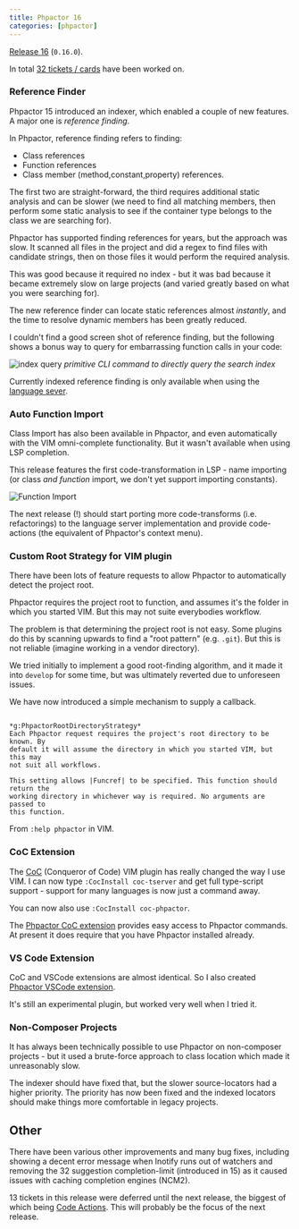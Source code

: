 ```yaml
--- 
title: Phpactor 16
categories: [phpactor]
---
```

[Release 16](https://github.com/phpactor/phpactor/releases/tag/0.16.0)
(`0.16.0`).

In total [32 tickets / cards](https://github.com/phpactor/phpactor/projects/3) have been worked on.

### Reference Finder

Phpactor 15 introduced an indexer, which enabled a couple of new features. A
major one is _reference finding_.

In Phpactor, reference finding refers to finding:

- Class references
- Function references
- Class member (method,constant,property) references.

The first two are straight-forward, the third requires additional static
analysis and can be slower (we need to find all matching members, then perform
some static analysis to see if the container type belongs to the class we
are searching for).

Phpactor has supported finding references for years, but the approach was
slow. It scanned all files in the project and did a regex to find files with
candidate strings, then on those files it would perform the required analysis.

This was good because it required no index - but it was bad because it became
extremely slow on large projects (and varied greatly based on what you were
searching for).

The new reference finder can locate static references almost _instantly_, and the
time to resolve dynamic members has been greatly reduced.

I couldn't find a good screen shot of reference finding, but the following
shows a bonus way to query for embarrassing function calls in your code:

![index query](/images/2020-06-09/index-search.png)
*primitive CLI command to directly query the search index*

Currently indexed reference finding is only available when using the [language
sever](https://phpactor.readthedocs.io/en/develop/usage/language-server.html).

### Auto Function Import

Class Import has also been available in Phpactor, and even automatically with
the VIM omni-complete functionality. But it wasn't available when using LSP
completion.

This release features the first code-transformation in LSP - name importing
(or class *and function* import, we don't yet support importing constants).

![Function Import](/images/2020-06-09/function-import.gif)

The next release (!) should start porting more code-transforms
(i.e. refactorings) to the language server implementation and provide
code-actions (the equivalent of Phpactor's context menu).

### Custom Root Strategy for VIM plugin

There have been lots of feature requests to allow Phpactor to automatically
detect the project root.

Phpactor requires the project root to function, and assumes it's the folder in
which you started VIM. But this may not suite everybodies workflow.

The problem is that determining the project root is not easy. Some plugins do
this by scanning upwards to find a "root pattern" (e.g. `.git`). But this is
not reliable (imagine working in a vendor directory).

We tried initially to implement a good root-finding algorithm, and it made it
into `develop` for some time, but was ultimately reverted due to unforeseen
issues.

We have now introduced a simple mechanism to supply a callback.

```
                                             *g:PhpactorRootDirectoryStrategy*
Each Phpactor request requires the project's root directory to be known. By
default it will assume the directory in which you started VIM, but this may
not suit all workflows.

This setting allows |Funcref| to be specified. This function should return the
working directory in whichever way is required. No arguments are passed to
this function.
```

From `:help phpactor` in VIM.

### CoC Extension

The [CoC](https://github.com/neoclide/coc.nvim) (Conqueror of Code) VIM plugin
has really changed the way I use VIM. I can now type `:CocInstall coc-tserver`
and get full type-script support - support for many languages is now just a
command away.

You can now also use `:CocInstall coc-phpactor`.

The [Phpactor CoC extension](https://github.com/phpactor/coc-phpactor)
provides easy access to Phpactor commands. At present it does require that you
have Phpactor installed already.

### VS Code Extension

CoC and VSCode extensions are almost identical. So I also created [Phpactor
VSCode extension](https://github.com/phpactor/vscode-phpactor).

It's still an experimental plugin, but worked very well when I tried it.

### Non-Composer Projects

It has always been technically possible to use Phpactor
on non-composer projects - but it used a brute-force approach to class
location which made it unreasonably slow.

The indexer should have fixed that, but the slower source-locators had a
higher priority. The priority has now been fixed and the indexed locators
should make things more comfortable in legacy projects.

## Other

There have been various other improvements and many bug fixes, including
showing a decent error message when Inotify runs out of watchers and removing
the 32 suggestion completion-limit (introduced in 15) as it caused issues with
caching completion engines (NCM2).

13 tickets in this release were deferred until the next release, the biggest
of which being [Code
Actions](https://microsoft.github.io/language-server-protocol/specification#textDocument_codeAction).
This will probably be the focus of the next release.
